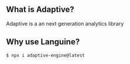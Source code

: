 ## What is Adaptive?

Adaptive is a an next generation analytics library

## Why use Languine?

```bash
$ npx i adaptive-engine@latest
```
